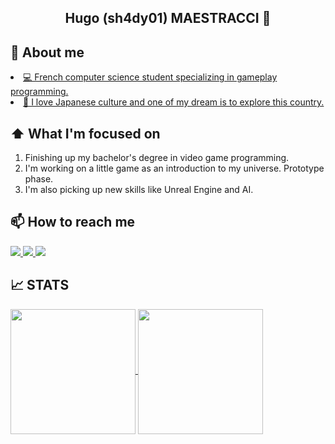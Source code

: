 <section>
    <h1 align="center">Hugo (sh4dy01) MAESTRACCI 👋</h1>
</section>

<section>
  <h2> 📖 About me </h2> 
  <u>
    <li>💻 French computer science student specializing in gameplay programming.</li>
    <li>🗾 I love Japanese culture and one of my dream is to explore this country.</li>
  </u>
</section>

<section>
    <h2> ⬆ What I'm focused on </h2> 
  <div>
      <ol>
        <li>Finishing up my bachelor's degree in video game programming.</li>
        <li>I'm working on a little game as an introduction to my universe. Prototype phase.</li>
        <li>I'm also picking up new skills like Unreal Engine and AI.</li>
      </ol>
  </div>
</section>

<section>
  <h2> 📫 How to reach me </h2>
  <div>
    <!-- LinkedIn -->
    <a href="https://www.linkedin.com/in/hmaestracci" class="contact-item">
      <img src="https://img.shields.io/badge/LinkedIn-0077B5?style=for-the-badge&logo=linkedin&logoColor=white"/>
    </a>
    <!-- Gmail -->
    <a href="mailto:h.maestracci83@gmail.com" class="contact-item">
      <img src="https://img.shields.io/badge/Gmail-D14836?style=for-the-badge&logo=gmail&logoColor=white"/>
    </a>
    <!-- Discord -->
    <a href="https://discord.com/users/267298053315100692" class="contact-item">
      <img src="https://img.shields.io/badge/Discord-7289DA?style=for-the-badge&logo=discord&logoColor=white"/>
    </a>
  </div>
</section>

## 📈 STATS
<section>
  <div>
    <a href="https://github.com/anuraghazra/github-readme-stats">
      <img height=200 align="center" src="https://github-readme-stats.vercel.app/api?username=sh4dy01&show_icons=true&theme=darcula&include_all_commits=true" />
    </a>
    <a href="https://github.com/anuraghazra/convoychat">
      <img height=200 align="center" src="https://github-readme-stats.vercel.app/api/top-langs/?username=sh4dy01&hide=TeX,JavaScript,PLSQL,C&layout=compact&theme=darcula" />
    </a>  
  </div>
</section>

        


    
<!-- disabled for now
[![Visitors](https://api.visitorbadge.io/api/visitors?path=sh4dy01&countColor=%23263759&style=flat&labelStyle=upper)](https://visitorbadge.io/status?path=sh4dy01)

**sh4dy01/sh4dy01** is a ✨ _special_ ✨ repository because its `README.md` (this file) appears on your GitHub profile.

Here are some ideas to get you started:

- 🔭 I’m currently working on ...
- 🌱 I’m currently learning ...
- 👯 I’m looking to collaborate on ...
- 🤔 I’m looking for help with ...
- 💬 Ask me about ...
- 📫 How to reach me: ...
- 😄 Pronouns: ...
- ⚡ Fun fact: ...
-->
